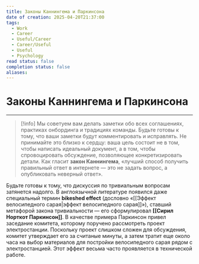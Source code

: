 ```yaml
---
title: Законы Каннингема и Паркинсона
date of creation: 2025-04-20T21:37:00
tags:
  - Work
  - Career
  - Useful/Career
  - Career/Useful
  - Useful
  - Psychology
read status: false
completion status: false
aliases:
---
```

# Законы Каннингема и Паркинсона
---

>[!info]
>Мы советуем вам делать заметки обо всех соглашениях, практиках онбординга и традициях команды. Будьте готовы к тому, что ваши заметки будут комментировать и исправлять. Не принимайте это близко к сердцу: ваша цель состоит не в том, чтобы написать идеальный документ, а в том, чтобы спровоцировать обсуждение, позволяющее конкретизировать детали. Как гласит **закон Каннингема**, «лучший способ получить правильный ответ в интернете — это не задать вопрос, а опубликовать неверный ответ».
>
Будьте готовы к тому, что дискуссия по тривиальным вопросам затянется надолго. В англоязычной литературе появился даже специальный термин **bikeshed effect** (дословно «[[Эффект велосипедного сарая|эффект велосипедного сарая]]»), ставший метафорой закона тривиальности — его сформулировал **[[Сирил Норткот Паркинсон]]**. В качестве примера Паркинсон привел заседание комитета, которому поручено рассмотреть проект электростанции. Поскольку проект слишком сложен для обсуждения, комитет утверждает его за считаные минуты, а затем тратит еще около часа на выбор материалов для постройки велосипедного сарая рядом с электростанцией. Этот эффект весьма часто проявляется в технической работе.
